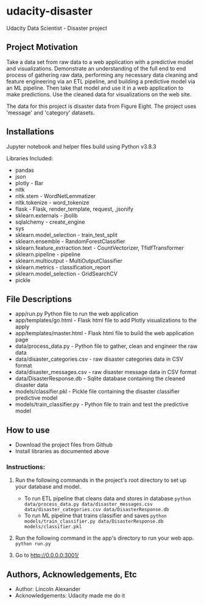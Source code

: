 # udacity-disaster
Udacity Data Scientist - Disaster project


## Project Motivation
Take a data set from raw data to a web application with a predictive model and visualizations.  Demonstrate an understanding of the full end to end process of gathering raw data, performing any necessary data cleaning and feature engineering via an ETL pipeline, and building a predictive model via an ML pipeline.  Then take that model and use it in a web application to make predictions. Use the cleaned data for visualizations on the web site.

The data for this project is disaster data from Figure Eight.  The project uses 'message' and 'category' datasets.


## Installations
Jupyter notebook and helper files build using Python v3.8.3

Libraries Included:
* pandas
* json
* plotly - Bar
* nltk
* nltk.stem - WordNetLemmatizer
* nltk.tokenize - word_tokenize
* flask - Flask, render_template, request, ,jsonify
* sklearn.externals - jbolib
* sqlalchemy - create_engine
* sys
* sklearn.model_selection - train_test_split
* sklearn.ensemble - RandomForestClassifier
* sklearn.feature_extraction.text - CountVectorizer, TfidfTransformer
* sklearn.pipeline - pipeline
* sklearn.multioutput - MultiOutputClassifier
* sklearn.metrics - classification_report
* sklearn.model_selection - GridSearchCV
* pickle


## File Descriptions
* app/run.py Python file to run the web application
* app/templates/go.html - Flask html file to add Plotly visualizations to the apply
* app/templates/master.html - Flask html file to build the web application page
* data/process_data.py - Python file to gather, clean and engineer the raw data
* data/disaster_categories.csv - raw disaster categories data in CSV format
* data/disaster_messages.csv - raw disaster message data in CSV format
* data/DisasterResponse.db - Sqlite database containing the cleaned disaster data
* models/classifier.pkl - Pickle file containing the disaster classifier predictive model
* models/train_classifier.py - Python file to train and test the predictive model

## How to use
* Download the project files from Github
* Install libraries as documented above

### Instructions:
1. Run the following commands in the project's root directory to set up your database and model.

    - To run ETL pipeline that cleans data and stores in database
        `python data/process_data.py data/disaster_messages.csv data/disaster_categories.csv data/DisasterResponse.db`
    - To run ML pipeline that trains classifier and saves
        `python models/train_classifier.py data/DisasterResponse.db models/classifier.pkl`

2. Run the following command in the app's directory to run your web app.
    `python run.py`

3. Go to http://0.0.0.0:3001/



## Authors, Acknowledgements, Etc
* Author:  Lincoln Alexander
* Acknowledgements:  Udacity made me do it
